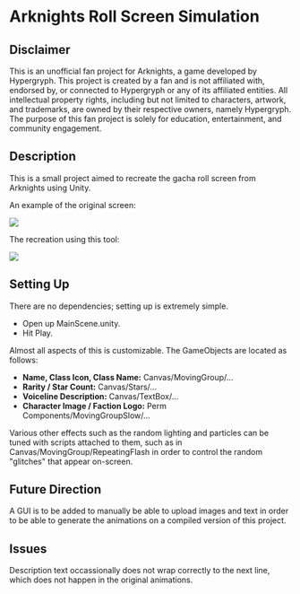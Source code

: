 # Arknights Roll Screen Simulation

## Disclaimer

This is an unofficial fan project for Arknights, a game developed by Hypergryph. This project is created by a fan and is not affiliated with, endorsed by, or connected to Hypergryph or any of its affiliated entities. All intellectual property rights, including but not limited to characters, artwork, and trademarks, are owned by their respective owners, namely Hypergryph. The purpose of this fan project is solely for education, entertainment, and community engagement.

## Description

This is a small project aimed to recreate the gacha roll screen from Arknights using Unity.

An example of the original screen:

![](https://github.com/davidchermanto/arknights-roll/blob/master/Samples/OriginalSim.gif)

The recreation using this tool:

![](https://github.com/davidchermanto/arknights-roll/blob/master/Samples/SampleSim.gif)

## Setting Up

There are no dependencies; setting up is extremely simple.

* Open up MainScene.unity.
* Hit Play.

Almost all aspects of this is customizable. The GameObjects are located as follows:

* **Name, Class Icon, Class Name:** Canvas/MovingGroup/...
* **Rarity / Star Count:** Canvas/Stars/...
* **Voiceline Description:** Canvas/TextBox/...
* **Character Image / Faction Logo:** Perm Components/MovingGroupSlow/...

Various other effects such as the random lighting and particles can be tuned with scripts attached to them, such as in Canvas/MovingGroup/RepeatingFlash in order to control the random "glitches" that appear on-screen.

## Future Direction

A GUI is to be added to manually be able to upload images and text in order to be able to generate the animations on a compiled version of this project.

## Issues

Description text occassionally does not wrap correctly to the next line, which does not happen in the original animations.
